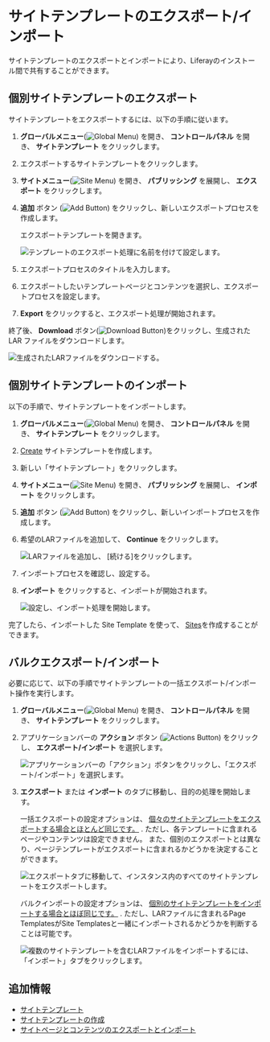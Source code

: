 # サイトテンプレートのエクスポート/インポート

サイトテンプレートのエクスポートとインポートにより、Liferayのインストール間で共有することができます。

## 個別サイトテンプレートのエクスポート

サイトテンプレートをエクスポートするには、以下の手順に従います。

1. **グローバルメニュー**(![Global Menu](../../../images/icon-applications-menu.png)) を開き、 **コントロールパネル** を開き、 **サイトテンプレート** をクリックします。

1. エクスポートするサイトテンプレートをクリックします。

1. **サイトメニュー**(![Site Menu](../../../images/icon-product-menu.png)) を開き、 **パブリッシング** を展開し、 **エクスポート** をクリックします。

1. **追加** ボタン (![Add Button](../../../images/icon-add.png)) をクリックし、新しいエクスポートプロセスを作成します。

   エクスポートテンプレートを開きます。

   ![テンプレートのエクスポート処理に名前を付けて設定します。](./exporting-importing-site-templates/images/01.png)

1. エクスポートプロセスのタイトルを入力します。

1. エクスポートしたいテンプレートページとコンテンツを選択し、エクスポートプロセスを設定します。

1. **Export** をクリックすると、エクスポート処理が開始されます。

終了後、 **Download** ボタン(![Download Button](../../../images/icon-download.png))をクリックし、生成された LAR ファイルをダウンロードします。

![生成されたLARファイルをダウンロードする。](./exporting-importing-site-templates/images/02.png)

## 個別サイトテンプレートのインポート

以下の手順で、サイトテンプレートをインポートします。

1. **グローバルメニュー**(![Global Menu](../../../images/icon-applications-menu.png)) を開き、 **コントロールパネル** を開き、 **サイトテンプレート** をクリックします。

1. [Create](./creating-site-templates.md) サイトテンプレートを作成します。

1. 新しい「サイトテンプレート」をクリックします。

1. **サイトメニュー**(![Site Menu](../../../images/icon-product-menu.png)) を開き、 **パブリッシング** を展開し、 **インポート** をクリックします。

1. **追加** ボタン (![Add Button](../../../images/icon-add.png)) をクリックし、新しいインポートプロセスを作成します。

1. 希望のLARファイルを追加して、 **Continue** をクリックします。

   ![LARファイルを追加し、 [続ける]をクリックします。](./exporting-importing-site-templates/images/03.png)

1. インポートプロセスを確認し、設定する。

1. **インポート** をクリックすると、インポートが開始されます。

   ![設定し、インポート処理を開始します。](./exporting-importing-site-templates/images/04.png)

完了したら、インポートした Site Template を使って、 [Sites](../creating-sites.md)を作成することができます。

## バルクエクスポート/インポート

必要に応じて、以下の手順でサイトテンプレートの一括エクスポート/インポート操作を実行します。

1. **グローバルメニュー**(![Global Menu](../../../images/icon-applications-menu.png)) を開き、 **コントロールパネル** を開き、 **サイトテンプレート** をクリックします。

1. アプリケーションバーの **アクション** ボタン (![Actions Button](../../../images/icon-actions.png)) をクリックし、 **エクスポート/インポート** を選択します。

   ![アプリケーションバーの「アクション」ボタンをクリックし、「エクスポート/インポート」を選択します。](./exporting-importing-site-templates/images/05.png)

1. **エクスポート** または **インポート** のタブに移動し、目的の処理を開始します。

   一括エクスポートの設定オプションは、 [個々のサイトテンプレートをエクスポートする場合とほとんど同じです。](#exporting-individual-site-templates) . ただし、各テンプレートに含まれるページやコンテンツは設定できません。 また、個別のエクスポートとは異なり、ページテンプレートがエクスポートに含まれるかどうかを決定することができます。

   ![エクスポートタブに移動して、インスタンス内のすべてのサイトテンプレートをエクスポートします。](./exporting-importing-site-templates/images/06.png)

   バルクインポートの設定オプションは、 [個別のサイトテンプレートをインポートする場合とほぼ同じです。](#importing-individual-site-templates) . ただし、LARファイルに含まれるPage TemplatesがSite Templatesと一緒にインポートされるかどうかを判断することは可能です。

   ![複数のサイトテンプレートを含むLARファイルをインポートするには、「インポート」タブをクリックします。](./exporting-importing-site-templates/images/07.png)

## 追加情報

* [サイトテンプレート](../site-templates.md)
* [サイトテンプレートの作成](./creating-site-templates.md)
* [サイトページとコンテンツのエクスポートとインポート](../exporting-importing-site-pages-and-content.md)
